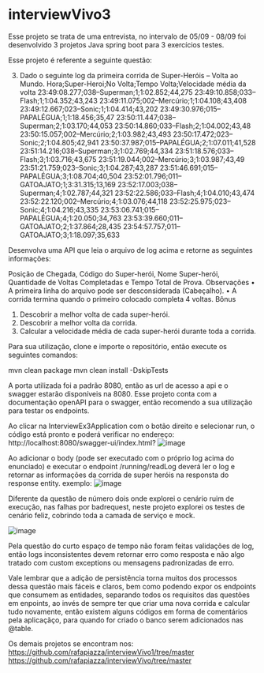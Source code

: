 # interviewVivo3

Esse projeto se trata de uma entrevista, no intervalo de 05/09 - 08/09 foi desenvolvido 3 projetos Java spring boot para 3 exercícios testes.

Esse projeto é referente a seguinte questão:

3. Dado o seguinte log da primeira corrida de Super-Heróis – Volta ao Mundo.
Hora;Super-Heroi;No Volta;Tempo Volta;Velocidade média da volta
23:49:08.277;038–Superman;1;1:02.852;44,275
23:49:10.858;033–Flash;1;1:04.352;43,243
23:49:11.075;002–Mercúrio;1;1:04.108;43,408
23:49:12.667;023–Sonic;1;1:04.414;43,202
23:49:30.976;015–PAPALÉGUA;1;1:18.456;35,47
23:50:11.447;038–Superman;2;1:03.170;44,053
23:50:14.860;033–Flash;2;1:04.002;43,48
23:50:15.057;002–Mercúrio;2;1:03.982;43,493
23:50:17.472;023–Sonic;2;1:04.805;42,941
23:50:37.987;015–PAPALÉGUA;2;1:07.011;41,528
23:51:14.216;038–Superman;3;1:02.769;44,334
23:51:18.576;033–Flash;3;1:03.716;43,675
23:51:19.044;002–Mercúrio;3;1:03.987;43,49
23:51:21.759;023–Sonic;3;1:04.287;43,287
23:51:46.691;015–PAPALÉGUA;3;1:08.704;40,504
23:52:01.796;011–GATOAJATO;1;3:31.315;13,169
23:52:17.003;038–Superman;4;1:02.787;44,321
23:52:22.586;033–Flash;4;1:04.010;43,474
23:52:22.120;002–Mercúrio;4;1:03.076;44,118
23:52:25.975;023–Sonic;4;1:04.216;43,335
23:53:06.741;015–PAPALÉGUA;4;1:20.050;34,763
23:53:39.660;011–GATOAJATO;2;1:37.864;28,435
23:54:57.757;011–GATOAJATO;3;1:18.097;35,633

Desenvolva uma API que leia o arquivo de log acima e retorne as seguintes
informações:

Posição de Chegada, Código do Super-herói, Nome Super-herói, Quantidade de
Voltas Completadas e Tempo Total de Prova.
Observações
• A primeira linha do arquivo pode ser desconsiderada (Cabeçalho). •
A corrida termina quando o primeiro colocado completa 4 voltas.
Bônus
1. Descobrir a melhor volta de cada super-herói.
2. Descobrir a melhor volta da corrida.
3. Calcular a velocidade média de cada super-herói durante toda a corrida.

Para sua utilização, clone e importe o repositório, então execute os seguintes comandos:

mvn clean package
mvn clean install -DskipTests 

A porta utilizada foi a padrão 8080, então as url de acesso a api e o swagger estarão disponíveis na 8080.
Esse projeto conta com a documentação openAPI para o swagger, então recomendo a sua utilização para testar os endpoints.

Ao clicar na InterviewEx3Application com o botão direito e selecionar run, o código está pronto e poderá verificar no endereço:
http://localhost:8080/swagger-ui/index.html?
![image](https://user-images.githubusercontent.com/29410618/189129347-2f7408f3-332e-448f-9d58-3c18f09711ff.png)


Ao adicionar o body (pode ser executado com o próprio log acima do enunciado) e executar o endpoint /running/readLog deverá ler o log e 
retornar as informações da corrida de super heróis na responsta do response entity.
exemplo:
![image](https://user-images.githubusercontent.com/29410618/189129944-77b8b860-f54f-4c91-963d-01cf3efe4df1.png)

Diferente da questão de número dois onde explorei o cenário ruim de execução, nas falhas por badrequest, neste projeto explorei os testes de
cenário feliz, cobrindo toda a camada de serviço e mock.

![image](https://user-images.githubusercontent.com/29410618/189131170-fe4aef19-f4ad-40cc-b688-6231d5fddae8.png)

Pela questão do curto espaço de tempo não foram feitas validações de log, então logs inconsistentes devem retornar erro como resposta e não 
algo tratado com custom exceptions ou mensagens padronizadas de erro.

Vale lembrar que a adição de persistência torna muitos dos processos dessa questão mais fáceis e claros, bem como podendo expor os endpoints
que consumem as entidades, separando todos os requisitos das questões em enpoints, ao invés de sempre ter que criar uma nova corrida e calcular 
tudo novamente, então existem alguns códigos em forma de comentários pela aplicaçãço, para quando for criado o banco serem adicionados nas @table.

Os demais projetos se encontram nos:
https://github.com/rafapiazza/interviewVivo1/tree/master
https://github.com/rafapiazza/interviewVivo/tree/master
